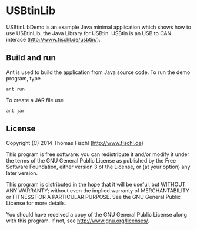 USBtinLib
=========

USBtinLibDemo is an example Java minimal application which shows how to use
USBtinLib, the Java Library for USBtin. USBtin is an USB to CAN interace
(http://www.fischl.de/usbtin/).

Build and run
-------------

Ant is used to build the application from Java source code. To run the demo
program, type
```
ant run
```

To create a JAR file use
```
ant jar
```

License
-------

Copyright (C) 2014  Thomas Fischl (http://www.fischl.de)

This program is free software: you can redistribute it and/or modify
it under the terms of the GNU General Public License as published by
the Free Software Foundation, either version 3 of the License, or
(at your option) any later version.

This program is distributed in the hope that it will be useful,
but WITHOUT ANY WARRANTY; without even the implied warranty of
MERCHANTABILITY or FITNESS FOR A PARTICULAR PURPOSE.  See the
GNU General Public License for more details.

You should have received a copy of the GNU General Public License
along with this program.  If not, see <http://www.gnu.org/licenses/>.

